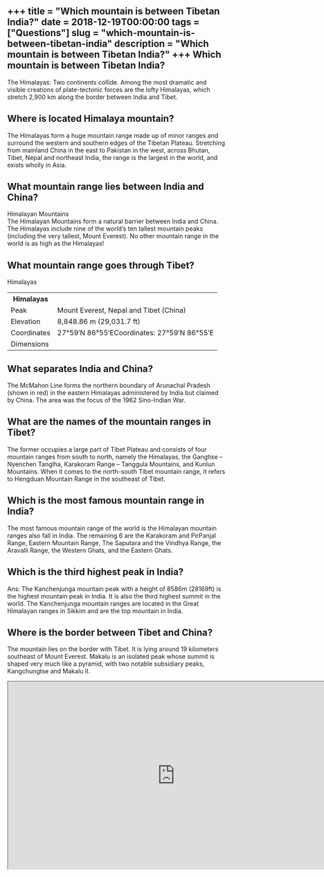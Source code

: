 +++
title = "Which mountain is between Tibetan India?"
date = 2018-12-19T00:00:00
tags = ["Questions"]
slug = "which-mountain-is-between-tibetan-india"
description = "Which mountain is between Tibetan India?"
+++
Which mountain is between Tibetan India?
----------------------------------------

The Himalayas: Two continents collide. Among the most dramatic and visible creations of plate-tectonic forces are the lofty Himalayas, which stretch 2,900 km along the border between India and Tibet.

Where is located Himalaya mountain?
-----------------------------------

The Himalayas form a huge mountain range made up of minor ranges and surround the western and southern edges of the Tibetan Plateau. Stretching from mainland China in the east to Pakistan in the west, across Bhutan, Tibet, Nepal and northeast India, the range is the largest in the world, and exists wholly in Asia.

What mountain range lies between India and China?
-------------------------------------------------

Himalayan Mountains  
The Himalayan Mountains form a natural barrier between India and China. The Himalayas include nine of the world’s ten tallest mountain peaks (including the very tallest, Mount Everest). No other mountain range in the world is as high as the Himalayas!

What mountain range goes through Tibet?
---------------------------------------

Himalayas

<table><tr><th>Himalayas</th></tr><tr><td>Peak</td><td>Mount Everest, Nepal and Tibet (China)</td></tr><tr><td>Elevation</td><td>8,848.86 m (29,031.7 ft)</td></tr><tr><td>Coordinates</td><td>27°59′N 86°55′ECoordinates: 27°59′N 86°55′E</td></tr><tr><td>Dimensions</td></tr></table>

What separates India and China?
-------------------------------

The McMahon Line forms the northern boundary of Arunachal Pradesh (shown in red) in the eastern Himalayas administered by India but claimed by China. The area was the focus of the 1962 Sino-Indian War.

What are the names of the mountain ranges in Tibet?
---------------------------------------------------

The former occupies a large part of Tibet Plateau and consists of four mountain ranges from south to north, namely the Himalayas, the Gangtise – Nyenchen Tanglha, Karakoram Range – Tanggula Mountains, and Kunlun Mountains. When it comes to the north-south Tibet mountain range, it refers to Hengduan Mountain Range in the southeast of Tibet.

Which is the most famous mountain range in India?
-------------------------------------------------

The most famous mountain range of the world is the Himalayan mountain ranges also fall in India. The remaining 6 are the Karakoram and PirPanjal Range, Eastern Mountain Range, The Saputara and the Vindhya Range, the Aravalli Range, the Western Ghats, and the Eastern Ghats.

Which is the third highest peak in India?
-----------------------------------------

Ans: The Kanchenjunga mountain peak with a height of 8586m (28169ft) is the highest mountain peak in India. It is also the third highest summit in the world. The Kanchenjunga mountain ranges are located in the Great Himalayan ranges in Sikkim and are the top mountain in India.

Where is the border between Tibet and China?
--------------------------------------------

The mountain lies on the border with Tibet. It is lying around 19 kilometers southeast of Mount Everest. Makalu is an isolated peak whose summit is shaped very much like a pyramid, with two notable subsidiary peaks, Kangchungtse and Makalu II.

<iframe allow="accelerometer; autoplay; clipboard-write; encrypted-media; gyroscope; picture-in-picture" allowfullscreen="" class="__youtube_prefs__  epyt-is-override  no-lazyload" data-no-lazy="1" data-origheight="433" data-origwidth="770" data-skipgform_ajax_framebjll="" height="433" id="_ytid_34005" loading="lazy" src="https://www.youtube.com/embed/4k2oltcgaUc?enablejsapi=1&autoplay=0&cc_load_policy=0&cc_lang_pref=&iv_load_policy=1&loop=0&modestbranding=0&rel=1&fs=1&playsinline=0&autohide=2&theme=dark&color=red&controls=1&" title="YouTube player" width="770"></iframe>